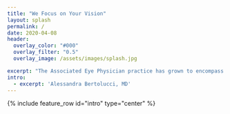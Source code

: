 ```yaml
---
title: "We Focus on Your Vision"
layout: splash
permalink: /
date: 2020-04-08
header:
  overlay_color: "#000"
  overlay_filter: "0.5"
  overlay_image: /assets/images/splash.jpg

excerpt: "The Associated Eye Physician practice has grown to encompass several offices maintaining the family-oriented spirit and vibe that allows the team to work behind the scene to deliver excellent eye care in a relaxed and efficient setting"
intro: 
  - excerpt: 'Alessandra Bertolucci, MD'
---
```


{% include feature_row id="intro" type="center" %}